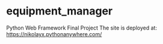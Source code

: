 # equipment_manager
Python Web Framework Final Project
The site is deployed at: https://nikolayx.pythonanywhere.com/
